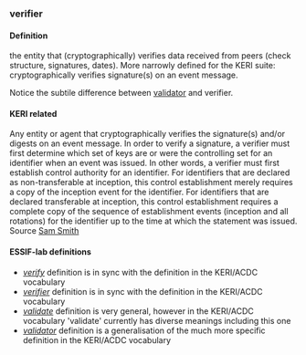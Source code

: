 ### verifier

<h4>Definition</h4><p>the entity that (cryptographically) verifies data received from peers (check structure, signatures, dates). More narrowly defined for the KERI suite: cryptographically verifies signature(s) on an event message.</p><p>Notice the subtile difference between <a href="validator">validator</a> and verifier.</p><h4>KERI related</h4><p>Any entity or agent that cryptographically verifies the signature(s) and/or digests on an event message. In order to verify a signature, a verifier must first determine which set of keys are or were the controlling set for an identifier when an event was issued. In other words, a verifier must first establish control authority for an identifier. For identifiers that are declared as non-transferable at inception, this control establishment merely requires a copy of the inception event for the identifier. For identifiers that are declared transferable at inception, this control establishment requires a complete copy of the sequence of establishment events (inception and all rotations) for the identifier up to the time at which the statement was issued.<br>Source <a href="https://github.com/WebOfTrust/ietf-keri/blob/main/draft-ssmith-keri.md#basic-terminology">Sam Smith</a></p><h4>ESSIF-lab definitions</h4><ul><li><em><a href="https://essif-lab.github.io/framework/docs/essifLab-glossary#verify">verify</a></em> definition is in sync with the definition in the KERI/ACDC vocabulary</li><li><em><a href="https://essif-lab.github.io/framework/docs/essifLab-glossary#verifier">verifier</a></em> definition is in sync with the definition in the KERI/ACDC vocabulary</li><li><em><a href="https://essif-lab.github.io/framework/docs/essifLab-glossary#validate">validate</a></em> definition is very general, however in the KERI/ACDC vocabulary &#39;validate&#39; currently has diverse meanings including this one</li><li><em><a href="https://essif-lab.github.io/framework/docs/essifLab-glossary#validator">validator</a></em> definition is a generalisation of the much more specific definition in the KERI/ACDC vocabulary</li></ul>